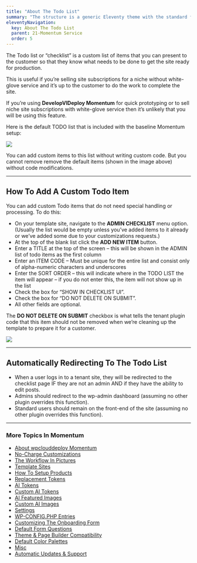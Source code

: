 ```yaml
---
title: "About The Todo List"
summary: "The structure is a generic Eleventy theme with the standard folder and file names."
eleventyNavigation:
  key: About The Todo List
  parent: 21-Momentum Service
  order: 5
---
```

The Todo list or “checklist” is a custom list of items that you can present to the customer so that they know what needs to be done to get the site ready for production.

This is useful if you’re selling site subscriptions for a niche without white-glove service and it’s up to the customer to do the work to complete the site.

If you’re using **DevelopVIDeploy Momentum** for quick prototyping or to sell niche site subscriptions with white-glove service then it’s unlikely that you will be using this feature.

Here is the default TODO list that is included with the baseline Momentum setup:

[![](https://web.archive.org/web/20240420000125im_/https://wpclouddeploy.com/wp-content/uploads/2023/12/Snag_306c1779.png)](https://web.archive.org/web/20240420000125/https://wpclouddeploy.com/wp-content/uploads/2023/12/Snag_306c1779.png)

You can add custom items to this list without writing custom code. But you cannot remove remove the default items (shown in the image above) without code modifications.

- - -

## How To Add A Custom Todo Item

You can add custom Todo items that do not need special handling or processing. To do this:

*   On your template site, navigate to the **ADMIN CHECKLIST** menu option. (Usually the list would be empty unless you’ve added items to it already or we’ve added some due to your customizations requests.)
*   At the top of the blank list click the **ADD NEW ITEM** button.
*   Enter a TITLE at the top of the screen – this will be shown in the ADMIN list of todo items as the first column
*   Enter an ITEM CODE – Must be unique for the entire list and consist only of alpha-numeric characters and underscores
*   Enter the SORT ORDER – this will indicate where in the TODO LIST the item will appear – if you do not enter this, the item will not show up in the list
*   Check the box for “SHOW IN CHECKLIST UI”.
*   Check the box for “DO NOT DELETE ON SUBMIT”.
*   All other fields are optional.

The **DO NOT DELETE ON SUBMIT** checkbox is what tells the tenant plugin code that this item should not be removed when we’re cleaning up the template to prepare it for a customer.

[![](https://web.archive.org/web/20240420000125im_/https://wpclouddeploy.com/wp-content/uploads/2023/12/wpcd-momentum-todo-list-03.png)](https://web.archive.org/web/20240420000125/https://wpclouddeploy.com/wp-content/uploads/2023/12/wpcd-momentum-todo-list-03.png)

- - -

## Automatically Redirecting To The Todo List

*   When a user logs in to a tenant site, they will be redirected to the checklist page IF they are not an admin AND if they have the ability to edit posts.
*   Admins should redirect to the wp-admin dashboard (assuming no other plugin overrides this function).
*   Standard users should remain on the front-end of the site (assuming no other plugin overrides this function).

- - -

### More Topics In Momentum

*   [About wpclouddeploy Momentum](https://web.archive.org/web/20240420000125/https://wpclouddeploy.com/documentation/momentum/about-wpclouddeploy-momentum/)
*   [No-Charge Customizations](https://web.archive.org/web/20240420000125/https://wpclouddeploy.com/documentation/momentum/no-charge-customizations/)
*   [The Workflow In Pictures](https://web.archive.org/web/20240420000125/https://wpclouddeploy.com/documentation/momentum/the-workflow-in-pictures/)
*   [Template Sites](https://web.archive.org/web/20240420000125/https://wpclouddeploy.com/documentation/momentum/template-sites/)
*   [How To Setup Products](https://web.archive.org/web/20240420000125/https://wpclouddeploy.com/documentation/momentum/how-to-setup-products/)
*   [Replacement Tokens](https://web.archive.org/web/20240420000125/https://wpclouddeploy.com/documentation/momentum/tokens/)
*   [AI Tokens](https://web.archive.org/web/20240420000125/https://wpclouddeploy.com/documentation/momentum/ai-tokens/)
*   [Custom AI Tokens](https://web.archive.org/web/20240420000125/https://wpclouddeploy.com/documentation/momentum/custom-ai-tokens/)
*   [AI Featured Images](https://web.archive.org/web/20240420000125/https://wpclouddeploy.com/documentation/momentum/ai-featured-images/)
*   [Custom AI Images](https://web.archive.org/web/20240420000125/https://wpclouddeploy.com/documentation/momentum/custom-ai-images/)
*   [Settings](https://web.archive.org/web/20240420000125/https://wpclouddeploy.com/documentation/momentum/settings/)
*   [WP-CONFIG.PHP Entries](https://web.archive.org/web/20240420000125/https://wpclouddeploy.com/documentation/momentum/wp-config-php-entries/)
*   [Customizing The Onboarding Form](https://web.archive.org/web/20240420000125/https://wpclouddeploy.com/documentation/momentum/customizing-the-onboarding-form/)
*   [Default Form Questions](https://web.archive.org/web/20240420000125/https://wpclouddeploy.com/documentation/momentum/default-form-questions/)
*   [Theme & Page Builder Compatibility](https://web.archive.org/web/20240420000125/https://wpclouddeploy.com/documentation/momentum/theme-page-builder-compatibility/)
*   [Default Color Palettes](https://web.archive.org/web/20240420000125/https://wpclouddeploy.com/documentation/momentum/default-color-palettes/)
*   [Misc](https://web.archive.org/web/20240420000125/https://wpclouddeploy.com/documentation/momentum/misc/)
*   [Automatic Updates & Support](https://web.archive.org/web/20240420000125/https://wpclouddeploy.com/documentation/momentum/automatic-updates-support/)

